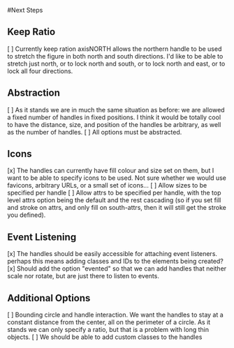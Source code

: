 #Next Steps

## Keep Ratio

[ ] Currently keep ration axisNORTH allows the northern handle to be used to
    stretch the figure in both north and south directions. I'd like to be able
    to stretch just north, or to lock north and south, or to lock north and east,
    or to lock all four directions.

## Abstraction

[ ] As it stands we are in much the same situation as before: we are allowed a
    fixed number of handles in fixed positions. I think it would be totally cool
    to have the distance, size, and position of the handles be arbitrary, as well
    as the number of handles.
[ ] All options must be abstracted.

## Icons

[x] The handles can currently have fill colour and size set on them, but I want
    to be able to specify icons to be used. Not sure whether we would use
    favicons, arbitrary URLs, or a small set of icons...
[ ] Allow sizes to be specified per handle
[ ] Allow attrs to be specified per handle, with the top level attrs option
    being the default and the rest cascading (so if you set fill and stroke
    on attrs, and only fill on south-attrs, then it will still get the stroke
    you defined).

## Event Listening

[x] The handles should be easily accessible for attaching event listeners.
    perhaps this means adding classes and IDs to the elements being created?
[x] Should add the option "evented" so that we can add handles that neither
    scale nor rotate, but are just there to listen to events.

## Additional Options

[ ] Bounding circle and handle interaction. We want the handles to stay at a
    constant distance from the center, all on the perimeter of a circle. As
    it stands we can only specify a ratio, but that is a problem with long thin
    objects.
[ ] We should be able to add custom classes to the handles
